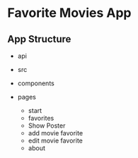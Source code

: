 # Favorite Movies App

## App Structure

- api

- src

* components

* pages
  - start
  - favorites
  - Show Poster
  - add movie favorite
  - edit movie favorite
  - about
